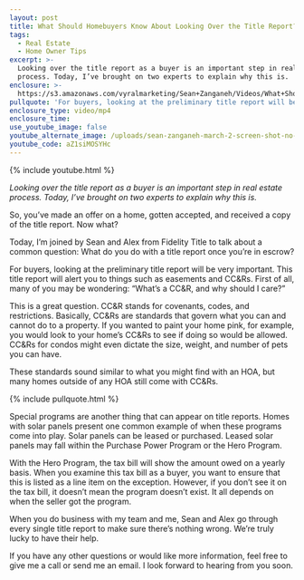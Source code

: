 ```yaml
---
layout: post
title: What Should Homebuyers Know About Looking Over the Title Report?
tags:
  - Real Estate
  - Home Owner Tips
excerpt: >-
  Looking over the title report as a buyer is an important step in real estate
  process. Today, I’ve brought on two experts to explain why this is.
enclosure: >-
  https://s3.amazonaws.com/vyralmarketing/Sean+Zanganeh/Videos/What+Should+Homebuyers+Know+About+Looking+Over+the+Title+Report%253F.mp4
pullquote: 'For buyers, looking at the preliminary title report will be very important.'
enclosure_type: video/mp4
enclosure_time:
use_youtube_image: false
youtube_alternate_image: /uploads/sean-zanganeh-march-2-screen-shot-no-play.jpg
youtube_code: aZ1siMOSYHc
---
```


{% include youtube.html %}

*Looking over the title report as a buyer is an important step in real estate process. Today, I’ve brought on two experts to explain why this is.*

So, you’ve made an offer on a home, gotten accepted, and received a copy of the title report. Now what?

Today, I’m joined by Sean and Alex from Fidelity Title to talk about a common question: What do you do with a title report once you’re in escrow?

For buyers, looking at the preliminary title report will be very important. This title report will alert you to things such as easements and CC&Rs. First of all, many of you may be wondering: “What’s a CC&R, and why should I care?”

This is a great question. CC&R stands for covenants, codes, and restrictions. Basically, CC&Rs are standards that govern what you can and cannot do to a property. If you wanted to paint your home pink, for example, you would look to your home’s CC&Rs to see if doing so would be allowed. CC&Rs for condos might even dictate the size, weight, and number of pets you can have.

These standards sound similar to what you might find with an HOA, but many homes outside of any HOA still come with CC&Rs.

{% include pullquote.html %}

Special programs are another thing that can appear on title reports. Homes with solar panels present one common example of when these programs come into play. Solar panels can be leased or purchased. Leased solar panels may fall within the Purchase Power Program or the Hero Program.

With the Hero Program, the tax bill will show the amount owed on a yearly basis. When you examine this tax bill as a buyer, you want to ensure that this is listed as a line item on the exception. However, if you don’t see it on the tax bill, it doesn’t mean the program doesn’t exist. It all depends on when the seller got the program.

When you do business with my team and me, Sean and Alex go through every single title report to make sure there’s nothing wrong. We’re truly lucky to have their help.

If you have any other questions or would like more information, feel free to give me a call or send me an email. I look forward to hearing from you soon.